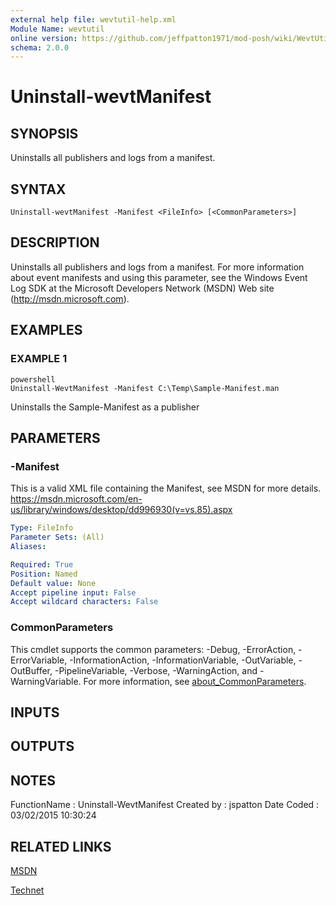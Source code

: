 ```yaml
---
external help file: wevtutil-help.xml
Module Name: wevtutil
online version: https://github.com/jeffpatton1971/mod-posh/wiki/WevtUtil#Uninstall-WevtManifest
schema: 2.0.0
---
```


# Uninstall-wevtManifest

## SYNOPSIS
Uninstalls all publishers and logs from a manifest.

## SYNTAX

```
Uninstall-wevtManifest -Manifest <FileInfo> [<CommonParameters>]
```

## DESCRIPTION
Uninstalls all publishers and logs from a manifest.
For more information about event manifests and using this parameter, see
the Windows Event Log SDK at the Microsoft Developers Network
(MSDN) Web site (http://msdn.microsoft.com).

## EXAMPLES

### EXAMPLE 1
```
powershell
Uninstall-WevtManifest -Manifest C:\Temp\Sample-Manifest.man
```

Uninstalls the Sample-Manifest as a publisher

## PARAMETERS

### -Manifest
This is a valid XML file containing the Manifest, see MSDN for
more details.
https://msdn.microsoft.com/en-us/library/windows/desktop/dd996930(v=vs.85).aspx

```yaml
Type: FileInfo
Parameter Sets: (All)
Aliases:

Required: True
Position: Named
Default value: None
Accept pipeline input: False
Accept wildcard characters: False
```

### CommonParameters
This cmdlet supports the common parameters: -Debug, -ErrorAction, -ErrorVariable, -InformationAction, -InformationVariable, -OutVariable, -OutBuffer, -PipelineVariable, -Verbose, -WarningAction, and -WarningVariable. For more information, see [about_CommonParameters](http://go.microsoft.com/fwlink/?LinkID=113216).

## INPUTS

## OUTPUTS

## NOTES
FunctionName : Uninstall-WevtManifest
Created by   : jspatton
Date Coded   : 03/02/2015 10:30:24

## RELATED LINKS

[MSDN](https://msdn.microsoft.com/en-us/library/windows/desktop/aa820708%28v=vs.85%29.aspx?f=255&MSPPError=-2147217396)

[Technet](https://technet.microsoft.com/en-us/library/cc732848.aspx)

